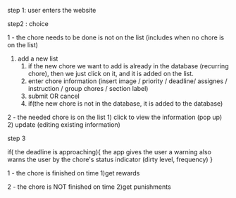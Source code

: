step 1: user enters the website

step2 : choice

1 - the chore needs to be done is not on the list (includes when no chore is on the list)
   1) add a new list
      1) if the new chore we want to add is already in the database (recurring chore), then we just click on it, and it is added on the list.
      2) enter chore information (insert image / priority / deadline/ assignes / instruction / group chores / section label)
      3) submit OR cancel
      4) if(the new chore is not in the database, it is added to the database)

2 - the needed chore is on the list
    1) click to view the information (pop up)
    2) update (editing existing information)


step 3

if( the deadline is approaching){
    the app gives the user a warning
    also warns the user by the chore's status indicator (dirty level, frequency)
}

1 - the chore is finished on time
    1)get rewards

2 - the chore is NOT finished on time
    2)get punishments
